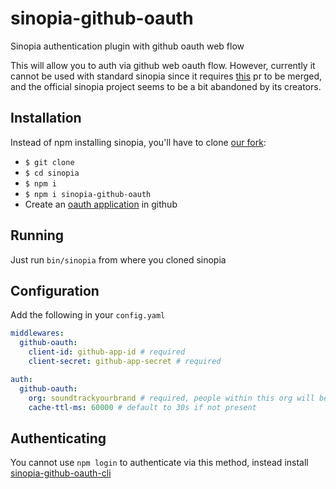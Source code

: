 # sinopia-github-oauth
Sinopia authentication plugin with github oauth web flow

This will allow you to auth via github web oauth flow. However, currently it cannot be used with standard sinopia since it requires [this](https://github.com/rlidwka/sinopia/pull/395) pr to be merged, and the official sinopia project seems to be a bit abandoned by its creators.

## Installation
Instead of npm installing sinopia, you'll have to clone [our fork](https://github.com/soundtrackyourbrand/sinopia):

* `$ git clone `
* `$ cd sinopia`
* `$ npm i`
* `$ npm i sinopia-github-oauth`
* Create an [oauth application](https://github.com/settings/applications/new) in github

## Running
Just run `bin/sinopia` from where you cloned sinopia

## Configuration
Add the following in your `config.yaml`
```yaml
middlewares:
  github-oauth:
    client-id: github-app-id # required
    client-secret: github-app-secret # required

auth:
  github-oauth:
    org: soundtrackyourbrand # required, people within this org will be able to auth
    cache-ttl-ms: 60000 # default to 30s if not present
```

## Authenticating
You cannot use `npm login` to authenticate via this method, instead install [sinopia-github-oauth-cli](https://github.com/soundtrackyourbrand/sinopia-github-oauth-cli)
